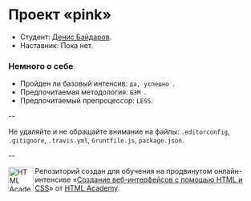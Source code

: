 # Проект «pink»

* Студент: [Денис Байдаров](https://htmlacademy.ru/profile/id7956).
* Наставник: Пока нет.

### Немного о себе

* Пройден ли базовый интенсив: `да, успешно `.
* Предпочитаемая методология: `БЭМ `.
* Предпочитаемый препроцессор: `LESS`.

--

Не удаляйте и не обращайте внимание на файлы: `.editorconfig`, `.gitignore`, `.travis.yml`, `Gruntfile.js`, `package.json`.

--

<a href="https://htmlacademy.ru/advanced_intensive"><img align="left" width="50" height="50" title="HTML Academy" src="https://htmlacademy.ru/static/img/logo-github.svg"></a>

Репозиторий создан для обучения на продвинутом онлайн-интенсиве «[Создание веб-интерфейсов с помощью HTML и CSS](https://htmlacademy.ru/advanced_intensive)» от [HTML Academy](https://htmlacademy.ru).
